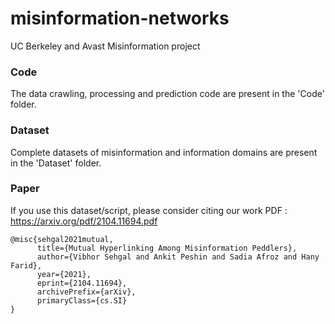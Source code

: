 # misinformation-networks
UC Berkeley and Avast Misinformation project



### Code
The data crawling, processing and prediction code are present in the 'Code' folder. 

### Dataset
Complete datasets of misinformation and information domains are present in the 'Dataset' folder.

### Paper
If you use this dataset/script, please consider citing our work
PDF : https://arxiv.org/pdf/2104.11694.pdf

```
@misc{sehgal2021mutual,
      title={Mutual Hyperlinking Among Misinformation Peddlers}, 
      author={Vibhor Sehgal and Ankit Peshin and Sadia Afroz and Hany Farid},
      year={2021},
      eprint={2104.11694},
      archivePrefix={arXiv},
      primaryClass={cs.SI}
}
```

